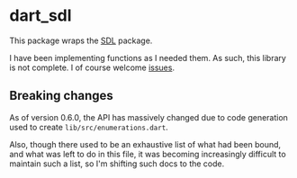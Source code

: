 # dart_sdl

This package wraps the [SDL](https://wiki.libsdl.org/) package.

I have been implementing functions as I needed them. As such, this library is
not complete. I of course welcome
[issues](https://github.com/chrisnorman7/dart_sdl/issues/new).

## Breaking changes

As of version 0.6.0, the API has massively changed due to code generation used to create `lib/src/enumerations.dart`.

Also, though there used to be an exhaustive list of what had been bound, and what was left to do in this file, it was becoming increasingly difficult to maintain such a list, so I'm shifting such docs to the code.
